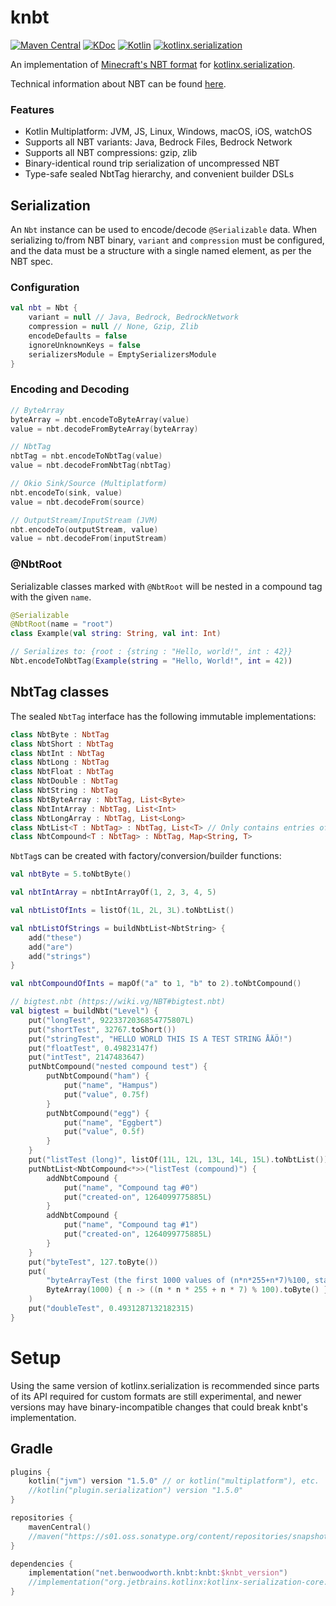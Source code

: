 # knbt

[![Maven Central](https://img.shields.io/maven-central/v/net.benwoodworth.knbt/knbt)](https://search.maven.org/artifact/net.benwoodworth.knbt/knbt)
[![KDoc](https://img.shields.io/badge/api-KDoc-blue)](https://benwoodworth.github.io/knbt)
[![Kotlin](https://img.shields.io/badge/kotlin-1.5.0-blue.svg?logo=kotlin)](http://kotlinlang.org)
[![kotlinx.serialization](https://img.shields.io/badge/kotlinx.serialization-1.2.0-blue.svg?logo=kotlin)](https://github.com/Kotlin/kotlinx.serialization)

An implementation of [Minecraft's NBT format](https://minecraft.fandom.com/wiki/NBT_format)
for [kotlinx.serialization](https://github.com/Kotlin/kotlinx.serialization).

Technical information about NBT can be found [here](https://wiki.vg/NBT).

### Features

- Kotlin Multiplatform: JVM, JS, Linux, Windows, macOS, iOS, watchOS
- Supports all NBT variants: Java, Bedrock Files, Bedrock Network
- Supports all NBT compressions: gzip, zlib
- Binary-identical round trip serialization of uncompressed NBT
- Type-safe sealed NbtTag hierarchy, and convenient builder DSLs

## Serialization

An `Nbt` instance can be used to encode/decode `@Serializable` data. When serializing to/from NBT binary, `variant` and
`compression` must be configured, and the data must be a structure with a single named element, as per the NBT spec.

### Configuration

```kotlin
val nbt = Nbt {
    variant = null // Java, Bedrock, BedrockNetwork
    compression = null // None, Gzip, Zlib
    encodeDefaults = false
    ignoreUnknownKeys = false
    serializersModule = EmptySerializersModule
}
```

### Encoding and Decoding

```kotlin
// ByteArray
byteArray = nbt.encodeToByteArray(value)
value = nbt.decodeFromByteArray(byteArray)

// NbtTag
nbtTag = nbt.encodeToNbtTag(value)
value = nbt.decodeFromNbtTag(nbtTag)

// Okio Sink/Source (Multiplatform)
nbt.encodeTo(sink, value)
value = nbt.decodeFrom(source)

// OutputStream/InputStream (JVM)
nbt.encodeTo(outputStream, value)
value = nbt.decodeFrom(inputStream)
```

### @NbtRoot

Serializable classes marked with `@NbtRoot` will be nested in a compound tag with the given `name`.

```kotlin
@Serializable
@NbtRoot(name = "root")
class Example(val string: String, val int: Int)

// Serializes to: {root : {string : "Hello, world!", int : 42}}
Nbt.encodeToNbtTag(Example(string = "Hello, World!", int = 42))
```

## NbtTag classes

The sealed `NbtTag` interface has the following immutable implementations:

```kotlin
class NbtByte : NbtTag
class NbtShort : NbtTag
class NbtInt : NbtTag
class NbtLong : NbtTag
class NbtFloat : NbtTag
class NbtDouble : NbtTag
class NbtString : NbtTag
class NbtByteArray : NbtTag, List<Byte>
class NbtIntArray : NbtTag, List<Int>
class NbtLongArray : NbtTag, List<Long>
class NbtList<T : NbtTag> : NbtTag, List<T> // Only contains entries of a single type
class NbtCompound<T : NbtTag> : NbtTag, Map<String, T>
```

`NbtTag`s can be created with factory/conversion/builder functions:

```kotlin
val nbtByte = 5.toNbtByte()

val nbtIntArray = nbtIntArrayOf(1, 2, 3, 4, 5)

val nbtListOfInts = listOf(1L, 2L, 3L).toNbtList()

val nbtListOfStrings = buildNbtList<NbtString> { 
    add("these")
    add("are")
    add("strings")
}

val nbtCompoundOfInts = mapOf("a" to 1, "b" to 2).toNbtCompound()

// bigtest.nbt (https://wiki.vg/NBT#bigtest.nbt)
val bigtest = buildNbt("Level") {
    put("longTest", 9223372036854775807L)
    put("shortTest", 32767.toShort())
    put("stringTest", "HELLO WORLD THIS IS A TEST STRING ÅÄÖ!")
    put("floatTest", 0.49823147f)
    put("intTest", 2147483647)
    putNbtCompound("nested compound test") {
        putNbtCompound("ham") {
            put("name", "Hampus")
            put("value", 0.75f)
        }
        putNbtCompound("egg") {
            put("name", "Eggbert")
            put("value", 0.5f)
        }
    }
    put("listTest (long)", listOf(11L, 12L, 13L, 14L, 15L).toNbtList())
    putNbtList<NbtCompound<*>>("listTest (compound)") {
        addNbtCompound {
            put("name", "Compound tag #0")
            put("created-on", 1264099775885L)
        }
        addNbtCompound {
            put("name", "Compound tag #1")
            put("created-on", 1264099775885L)
        }
    }
    put("byteTest", 127.toByte())
    put(
        "byteArrayTest (the first 1000 values of (n*n*255+n*7)%100, starting with n=0 (0, 62, 34, 16, 8, ...))",
        ByteArray(1000) { n -> ((n * n * 255 + n * 7) % 100).toByte() }
    )
    put("doubleTest", 0.4931287132182315)
}
```

# Setup

Using the same version of kotlinx.serialization is recommended since parts of its API required for custom formats are
still experimental, and newer versions may have binary-incompatible changes that could break knbt's implementation.

## Gradle

```kotlin
plugins {
    kotlin("jvm") version "1.5.0" // or kotlin("multiplatform"), etc.
    //kotlin("plugin.serialization") version "1.5.0"
}

repositories {
    mavenCentral()
    //maven("https://s01.oss.sonatype.org/content/repositories/snapshots/")
}

dependencies {
    implementation("net.benwoodworth.knbt:knbt:$knbt_version")
    //implementation("org.jetbrains.kotlinx:kotlinx-serialization-core:1.2.0")
}
```

